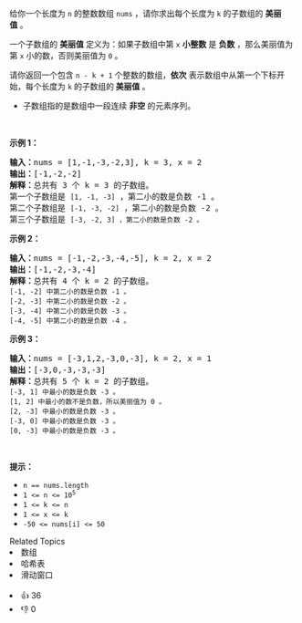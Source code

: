 <p>给你一个长度为 <code>n</code>&nbsp;的整数数组&nbsp;<code>nums</code>&nbsp;，请你求出每个长度为&nbsp;<code>k</code>&nbsp;的子数组的 <b>美丽值</b>&nbsp;。</p>

<p>一个子数组的 <strong>美丽值</strong>&nbsp;定义为：如果子数组中第 <code>x</code>&nbsp;<strong>小整数</strong>&nbsp;是 <strong>负数</strong>&nbsp;，那么美丽值为第 <code>x</code>&nbsp;小的数，否则美丽值为 <code>0</code>&nbsp;。</p>

<p>请你返回一个包含<em>&nbsp;</em><code>n - k + 1</code>&nbsp;个整数的数组，<strong>依次</strong>&nbsp;表示数组中从第一个下标开始，每个长度为&nbsp;<code>k</code>&nbsp;的子数组的<strong>&nbsp;美丽值</strong>&nbsp;。</p>

<ul> 
 <li> <p>子数组指的是数组中一段连续 <strong>非空</strong>&nbsp;的元素序列。</p> </li> 
</ul>

<p>&nbsp;</p>

<p><strong>示例 1：</strong></p>

<pre><b>输入：</b>nums = [1,-1,-3,-2,3], k = 3, x = 2
<b>输出：</b>[-1,-2,-2]
<b>解释：</b>总共有 3 个 k = 3 的子数组。
第一个子数组是 <span><code>[1, -1, -3]</code></span> ，第二小的数是负数 -1 。
第二个子数组是 <span><code>[-1, -3, -2]</code></span> ，第二小的数是负数 -2 。
第三个子数组是 <span><code>[-3, -2, 3]&nbsp;，第二小的数是负数 -2 。</code></span></pre>

<p><strong>示例 2：</strong></p>

<pre><b>输入：</b>nums = [-1,-2,-3,-4,-5], k = 2, x = 2
<b>输出：</b>[-1,-2,-3,-4]
<b>解释：</b>总共有 4 个 k = 2 的子数组。
<span><code>[-1, -2] 中第二小的数是负数 -1 。</code></span>
<span><code>[-2, -3] 中第二小的数是负数 -2 。</code></span>
<span><code>[-3, -4] 中第二小的数是负数 -3 。</code></span>
<span><code>[-4, -5] 中第二小的数是负数 -4 。</code></span></pre>

<p><strong>示例 3：</strong></p>

<pre><b>输入：</b>nums = [-3,1,2,-3,0,-3], k = 2, x = 1
<b>输出：</b>[-3,0,-3,-3,-3]
<b>解释：</b>总共有 5 个 k = 2 的子数组。
<span><code>[-3, 1] 中最小的数是负数 -3 。</code></span>
<span><code>[1, 2] 中最小的数不是负数，所以美丽值为 0 。</code></span>
<span><code>[2, -3] 中最小的数是负数 -3 。</code></span>
<span><code>[-3, 0] 中最小的数是负数 -3 。</code></span>
<span><code>[0, -3] 中最小的数是负数 -3 。</code></span></pre>

<p>&nbsp;</p>

<p><strong>提示：</strong></p>

<ul> 
 <li><code>n == nums.length&nbsp;</code></li> 
 <li><code>1 &lt;= n &lt;= 10<sup>5</sup></code></li> 
 <li><code>1 &lt;= k &lt;= n</code></li> 
 <li><code>1 &lt;= x &lt;= k&nbsp;</code></li> 
 <li><code>-50&nbsp;&lt;= nums[i] &lt;= 50&nbsp;</code></li> 
</ul>

<div><div>Related Topics</div><div><li>数组</li><li>哈希表</li><li>滑动窗口</li></div></div><br><div><li>👍 36</li><li>👎 0</li></div>